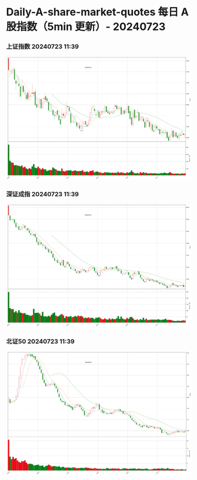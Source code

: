 
# Daily-A-share-market-quotes 每日 A 股指数（5min 更新）- 20240723

### 上证指数 20240723 11:39
![](./fig/2024/7/20240723-sh000001.png)

### 深证成指 20240723 11:39
![](./fig/2024/7/20240723-sz399001.png)

### 北证50 20240723 11:39
![](./fig/2024/7/20240723-bj899050.png)
